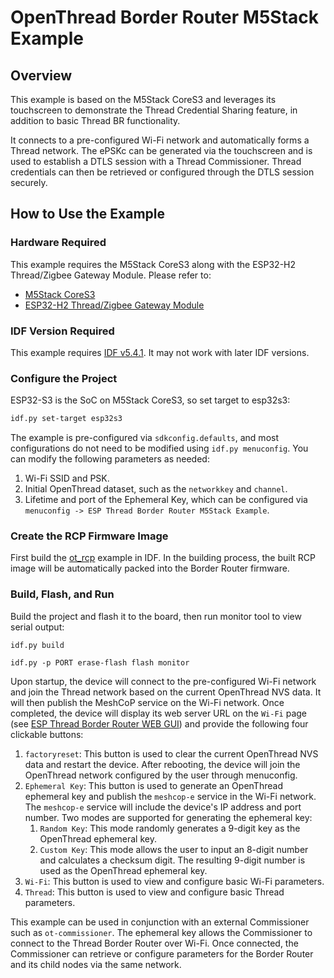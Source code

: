 # OpenThread Border Router M5Stack Example

## Overview

This example is based on the M5Stack CoreS3 and leverages its touchscreen to demonstrate the Thread Credential Sharing feature, in addition to basic Thread BR functionality.

It connects to a pre-configured Wi-Fi network and automatically forms a Thread network. The ePSKc can be generated via the touchscreen and is used to establish a DTLS session with a Thread Commissioner. Thread credentials can then be retrieved or configured through the DTLS session securely.

## How to Use the Example

### Hardware Required

This example requires the M5Stack CoreS3 along with the ESP32-H2 Thread/Zigbee Gateway Module. Please refer to:

- [M5Stack CoreS3](https://shop.m5stack.com/products/m5stack-cores3-esp32s3-lotdevelopment-kit)
- [ESP32-H2 Thread/Zigbee Gateway Module](https://shop.m5stack.com/products/esp32-h2-thread-zigbee-gateway-module)

### IDF Version Required

This example requires [IDF v5.4.1](https://github.com/espressif/esp-idf/tree/v5.4.1). It may not work with later IDF versions.

### Configure the Project

ESP32-S3 is the SoC on M5Stack CoreS3, so set target to esp32s3:

```sh
idf.py set-target esp32s3
```
The example is pre-configured via `sdkconfig.defaults`, and most configurations do not need to be modified using `idf.py menuconfig`. You can modify the following parameters as needed:

1. Wi-Fi SSID and PSK.
2. Initial OpenThread dataset, such as the `networkkey` and `channel`.
3. Lifetime and port of the Ephemeral Key, which can be configured via `menuconfig -> ESP Thread Border Router M5Stack Example`.

### Create the RCP Firmware Image

First build the [ot_rcp](https://github.com/espressif/esp-idf/tree/master/examples/openthread/ot_rcp) example in IDF. In the building process, the built RCP image will be automatically packed into the Border Router firmware.

### Build, Flash, and Run

Build the project and flash it to the board, then run monitor tool to view serial output:

```
idf.py build

idf.py -p PORT erase-flash flash monitor
```

Upon startup, the device will connect to the pre-configured Wi-Fi network and join the Thread network based on the current OpenThread NVS data. It will then publish the MeshCoP service on the Wi-Fi network. Once completed, the device will display its web server URL on the `Wi-Fi` page (see [ESP Thread Border Router WEB GUI](https://docs.espressif.com/projects/esp-thread-br/en/latest/codelab/web-gui.html)) and provide the following four clickable buttons:

1. `factoryreset`: This button is used to clear the current OpenThread NVS data and restart the device. After rebooting, the device will join the OpenThread network configured by the user through menuconfig.
2. `Ephemeral Key`: This button is used to generate an OpenThread ephemeral key and publish the `meshcop-e` service in the Wi-Fi network. The `meshcop-e` service will include the device's IP address and port number. Two modes are supported for generating the ephemeral key:
   1. `Random Key`: This mode randomly generates a 9-digit key as the OpenThread ephemeral key.
   2. `Custom Key`: This mode allows the user to input an 8-digit number and calculates a checksum digit. The resulting 9-digit number is used as the OpenThread ephemeral key.
3. `Wi-Fi`: This button is used to view and configure basic Wi-Fi parameters.
4. `Thread`: This button is used to view and configure basic Thread parameters.

This example can be used in conjunction with an external Commissioner such as `ot-commissioner`. The ephemeral key allows the Commissioner to connect to the Thread Border Router over Wi-Fi. Once connected, the Commissioner can retrieve or configure parameters for the Border Router and its child nodes via the same network.
